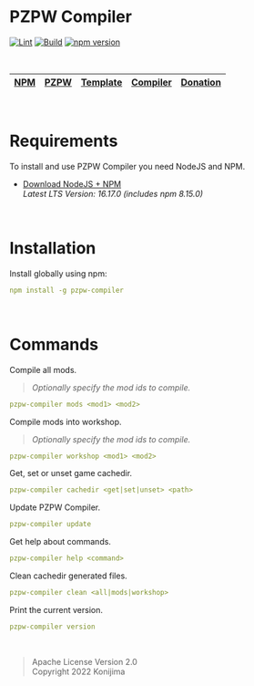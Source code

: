 # PZPW Compiler

[![Lint](https://github.com/Konijima/pzpw-compiler/actions/workflows/Lint.yml/badge.svg)](https://github.com/Konijima/pzpw-compiler/actions/workflows/Lint.yml)
[![Build](https://github.com/Konijima/pzpw-compiler/actions/workflows/Build.yml/badge.svg)](https://github.com/Konijima/pzpw-compiler/actions/workflows/Build.yml)
[![npm version](https://badge.fury.io/js/pzpw-compiler.svg)](https://badge.fury.io/js/pzpw-compiler)

<br>

[NPM](https://www.npmjs.com/search?q=pzpw) | [PZPW](https://github.com/Konijima/pzpw) | [Template](https://github.com/Konijima/pzpw-template) | [Compiler](https://github.com/Konijima/pzpw-compiler) | [Donation](https://paypal.me/Konijima)
|---|---|---|---|---|

<br>

# Requirements

To install and use PZPW Compiler you need NodeJS and NPM.
- [Download NodeJS + NPM](https://nodejs.org/en/download/)  
*Latest LTS Version: 16.17.0 (includes npm 8.15.0)*

<br>

# Installation

Install globally using npm:
```yml
npm install -g pzpw-compiler
```

<br>

# Commands

Compile all mods.  
> *Optionally specify the mod ids to compile.*
```yml
pzpw-compiler mods <mod1> <mod2>
```

Compile mods into workshop.  
> *Optionally specify the mod ids to compile.*
```yml
pzpw-compiler workshop <mod1> <mod2>
```

Get, set or unset game cachedir.
```yml
pzpw-compiler cachedir <get|set|unset> <path>
```

Update PZPW Compiler.
```yml
pzpw-compiler update
```

Get help about commands.
```yml
pzpw-compiler help <command>
```

Clean cachedir generated files.
```yml
pzpw-compiler clean <all|mods|workshop>
```

Print the current version.
```yml
pzpw-compiler version
```

<br>

> Apache License Version 2.0  
> Copyright 2022 Konijima  
